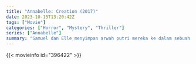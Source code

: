 ```yaml
---
title: "Annabelle: Creation (2017)"
date: 2023-10-15T13:20:42Z
tags: ["Movie"]
categories: ["Horror", "Mystery", "Thriller"]
series: ["Annabelle"]
summary: "Samuel dan Elle menyimpan arwah putri mereka ke dalam sebuah boneka, yang menjelma jadi iblis. 11 tahun berlalu, seorang biarawati datang membawa enam bocah yatim piatu. Teror Annabelle pun dimulai."
---
```



  <mux-player stream-type="on-demand"
  src="https://kp3d-my.sharepoint.com/personal/ryoo_kp3d_onmicrosoft_com/_layouts/15/download.aspx?share=Ec9XZdOcEDBDq8y-YYlIa7YBydTom3-zmCnjYfM-ft0u4g" prefer-playback="mse" controls>
 
  </mux-player>
  

{{< movieinfo id="396422" >}}

  <script src="https://cdn.jsdelivr.net/npm/@mux/mux-player"></script>
  
   <script type="application/ld+json">
 {
  "@context": "https://schema.org/",
  "@type": "VideoObject",
  "name": "Annabelle: Creation",
  "contentUrl": "https://stream.mux.com/a81GXww4937TajqWfBwr5w8VXXYFCQOp501200huTCHlA.m3u8",
  "thumbnailUrl": "https://www.themoviedb.org/t/p/original/tyaxiSf1tgJnhq7CMGEwB3zThIP.jpg?width=314&fit_mode=preserve&time=25",
  "uploadDate": "2023-10-15T13:20:42Z",
}

</script>